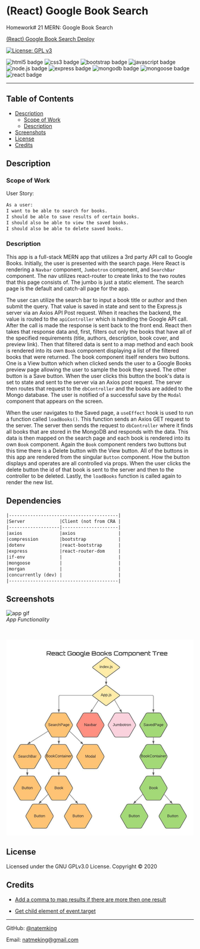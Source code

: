 # (React) Google Book Search
Homework# 21 MERN: Google Book Search

[(React) Google Book Search Deploy](https://google-books-nmk.herokuapp.com/)

[![License: GPL v3](https://img.shields.io/badge/License-GPLv3-blue.svg)](https://github.com/natemking/book_finder/blob/main/LICENSE)

![html5 badge](https://img.shields.io/badge/html5%20-%23E34F26.svg?&style=flat&logo=html5&logoColor=white)
![css3 badge](https://img.shields.io/badge/css3%20-%231572B6.svg?&style=flat&logo=css3&logoColor=white)
![bootstrap badge](https://img.shields.io/badge/bootstrap%20-%23563D7C.svg?&style=flat&logo=bootstrap&logoColor=white")
![javascript badge](https://img.shields.io/badge/javascript%20-%23323330.svg?&style=flat&logo=javascript&logoColor=%23F7DF1E)
![node.js badge](https://img.shields.io/badge/Node.js%20-%2343853D.svg?&style=flat&logo=node.js&logoColor=white)
![express badge](https://img.shields.io/badge/Express.js%20-%23404d59.svg?&style=flat&logo=node.js&logoColor=white)
![mongodb badge](https://img.shields.io/badge/MongoDB-%234ea94b.svg?&style=flat&logo=mongodb&logoColor=white)
![mongoose badge](https://img.shields.io/badge/Mongoose-%23800.svg?&style=flat&logoColor=white)
![react badge](https://img.shields.io/badge/react%20-%2320232a.svg?&style=flat&logo=react&logoColor=%2361DAFB")


---
## Table of Contents
 * [Description](#description)
    + [Scope of Work](#scope-of-work)
    + [Description](#description)
  * [Screenshots](#screenshots)
  * [License](#license)
  * [Credits](#credits)

## Description

### Scope of Work
User Story:
```
As a user: 
I want to be able to search for books.
I should be able to save results of certain books.
I should also be able to view the saved books. 
I should also be able to delete saved books. 
``` 

### Description

This app is a full-stack MERN app that utilizes a 3rd party API call to Google Books. Initially, the user is presented with the search page. Here React is rendering a `Navbar` component, `Jumbotron` component, and `SearchBar` component. The nav utilizes react-router to create links to the two routes that this page consists of. The jumbo is just a static element. The search page is the default and catch-all page for the app. 

The user can utilize the search bar to input a book title or author and then submit the query. That value is saved in state and sent to the Express.js server via an Axios API Post request. When it reaches the backend, the value is routed to the `apiController` which is handling the Google API call. After the call is made the response is sent back to the front end. React then takes that response data and, first, filters out only the books that have all of the specified requirements (title, authors, description, book cover, and preview link). Then that filtered data is sent to a map method and each book is rendered into its own `Book` component displaying a list of the filtered books that were returned. The book component itself renders two buttons. One is a View button which when clicked sends the user to a Google Books preview page allowing the user to sample the book they saved. The other button is a Save button. When the user clicks this button the book's data is set to state and sent to the server via an Axios post request. The server then routes that request to the `dbController` and the books are added to the Mongo database. The user is notified of a successful save by the `Modal` component that appears on the screen. 

When the user navigates to the Saved page, a `useEffect` hook is used to run a function called `loadBooks()`. This function sends an Axios GET request to the server. The server then sends the request to `dbController` where it finds all books that are stored in the MongoDB and responds with the data. This data is then mapped on the search page and each book is rendered into its own `Book` component. Again the `Book` component renders two buttons but this time there is a Delete button with the View button. All of the buttons in this app are rendered from the singular `Button` component. How the button displays and operates are all controlled via props. When the user clicks the delete button the id of that book is sent to the server and then to the controller to be deleted. Lastly, the `loadBooks` function is called again to render the new list.  


## Dependencies
```
|-----------------------------------------|
|Server             |Client (not from CRA |
|-------------------|---------------------|
|axios              |axios                |
|compression        |bootstrap            |
|dotenv             |react-bootstrap      |
|express            |react-router-dom     |
|if-env             |                     |
|mongoose           |                     |
|morgan             |                     |
|concurrently (dev) |                     |
|-----------------------------------------|
```

## Screenshots

![app gif](./client/public/images/screenshots/book-finder.gif)
<br>
_App Functionality_
<br>

<br>

![component tree](./client/public/images/book-finder-component-tree.jpeg)
<br>

## License
Licensed under the GNU GPLv3.0 License. Copyright © 2020

## Credits

* [Add a comma to map results if there are more then one result](https://stackoverflow.com/questions/47881767/how-to-add-a-comma-in-array-map-after-every-element-except-last-element-in-react)

* [Get child element of event.target](https://stackoverflow.com/questions/48494416/get-child-element-from-event-target)

---

GitHub: [@natemking](https://github.com/natemking/)

Email: [natmeking@gmail.com](mailto:natmeking@gmail.com)

